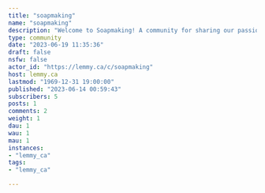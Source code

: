 ```yaml
---
title: "soapmaking" 
name: "soapmaking"
description: "Welcome to Soapmaking! A community for sharing our passion of soapmaking. "
type: community
date: "2023-06-19 11:35:36"
draft: false
nsfw: false
actor_id: "https://lemmy.ca/c/soapmaking"
host: lemmy.ca
lastmod: "1969-12-31 19:00:00"
published: "2023-06-14 00:59:43"
subscribers: 5
posts: 1
comments: 2
weight: 1
dau: 1
wau: 1
mau: 1
instances:
- "lemmy_ca"
tags: 
- "lemmy_ca"

---
```

